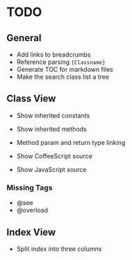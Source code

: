 # TODO

## General

- Add links to breadcrumbs
- Reference parsing `{Classname}`
- Generate TOC for markdown files
- Make the search class list a tree

## Class View

- Show inherited constants
- Show inherited methods

- Method param and return type linking

- Show CoffeeScript source
- Show JavaScript source

### Missing Tags

- @see
- @overload

## Index View

- Split index into three columns
